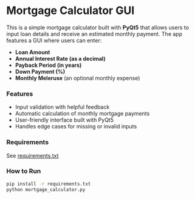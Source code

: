# Mortgage Calculator GUI

This is a simple mortgage calculator built with **PyQt5** that allows users to input loan details and receive an estimated monthly payment. The app features a GUI where users can enter:

- **Loan Amount**
- **Annual Interest Rate (as a decimal)**
- **Payback Period (in years)**
- **Down Payment (%)**
- **Monthly Meleruse** (an optional monthly expense)

###  Features
- Input validation with helpful feedback
- Automatic calculation of monthly mortgage payments
- User-friendly interface built with PyQt5
- Handles edge cases for missing or invalid inputs


###  Requirements
See [requirements.txt](./requirements.txt)

###  How to Run
```bash
pip install -r requirements.txt
python mortgage_calculator.py